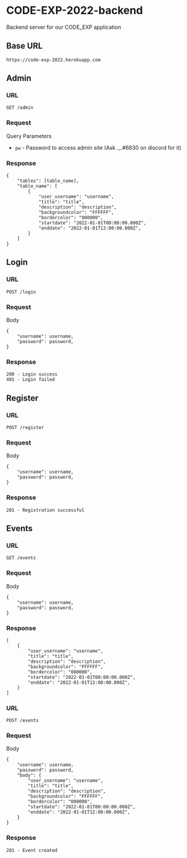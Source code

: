 # CODE-EXP-2022-backend

Backend server for our CODE_EXP application

## Base URL

```
https://code-exp-2022.herokuapp.com
```

## Admin

### URL
```
GET /admin
```

### Request

Query Parameters
- `pw` - Password to access admin site (Ask ._.#6830 on discord for it)

### Response

```
{
    "tables": [table_name],
    "table_name": [
        {
            "user_username": "username",
            "title": "title",
            "description": "description",
            "backgroundcolor": "FFFFFF",
            "bordercolor": "000000",
            "startdate": "2022-01-01T00:00:00.000Z",
            "enddate": "2022-01-01T12:00:00.000Z",
        }
    ]
}
```

## Login

### URL

```
POST /login
```

### Request

Body
```
{
    "username": username,
    "password": password,
}
```

### Response

```
200 - Login success
401 - Login failed
```

## Register

### URL
```
POST /register
```

### Request

Body
```
{
    "username": username,
    "password": password,
}
```

### Response

```
201 - Registration successful
```

## Events

### URL
```
GET /events
```

### Request

Body
```
{
    "username": username,
    "password": password,
}
```

### Response

```
[
    {
        "user_username": "username",
        "title": "title",
        "description": "description",
        "backgroundcolor": "FFFFFF",
        "bordercolor": "000000",
        "startdate": "2022-01-01T00:00:00.000Z",
        "enddate": "2022-01-01T12:00:00.000Z",
    }
]
```

### URL

```
POST /events
```

### Request

Body
```
{
    "username": username,
    "password": password,
    "body": {
        "user_username": "username",
        "title": "title",
        "description": "description",
        "backgroundcolor": "FFFFFF",
        "bordercolor": "000000",
        "startdate": "2022-01-01T00:00:00.000Z",
        "enddate": "2022-01-01T12:00:00.000Z",
    }
}
```

### Response

```
201 - Event created
```
